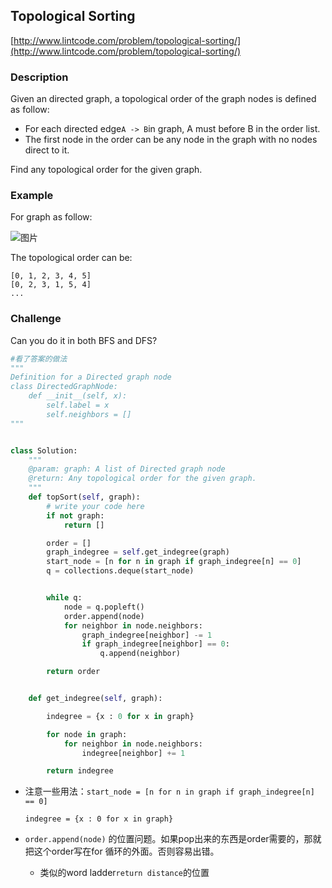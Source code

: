 ## Topological  Sorting

[http://www.lintcode.com/problem/topological-sorting/](http://www.lintcode.com/problem/topological-sorting/)

### Description

Given an directed graph, a topological order of the graph nodes is defined as follow:

* For each directed edge`A -> B`in graph, A must before B in the order list.
* The first node in the order can be any node in the graph with no nodes direct to it.

Find any topological order for the given graph.

### Example

For graph as follow:

![](https://media-cdn.jiuzhang.com/markdown/images/8/6/91cf07d2-b7ea-11e9-bb77-0242ac110002.jpg "图片")

The topological order can be:

```
[0, 1, 2, 3, 4, 5]
[0, 2, 3, 1, 5, 4]
...
```

### Challenge

Can you do it in both BFS and DFS?

```py
#看了答案的做法
"""
Definition for a Directed graph node
class DirectedGraphNode:
    def __init__(self, x):
        self.label = x
        self.neighbors = []
"""


class Solution:
    """
    @param: graph: A list of Directed graph node
    @return: Any topological order for the given graph.
    """
    def topSort(self, graph):
        # write your code here
        if not graph:
            return []

        order = []
        graph_indegree = self.get_indegree(graph)
        start_node = [n for n in graph if graph_indegree[n] == 0]
        q = collections.deque(start_node)


        while q:
            node = q.popleft()
            order.append(node)
            for neighbor in node.neighbors:
                graph_indegree[neighbor] -= 1 
                if graph_indegree[neighbor] == 0:
                    q.append(neighbor)

        return order


    def get_indegree(self, graph):

        indegree = {x : 0 for x in graph}

        for node in graph:
            for neighbor in node.neighbors:
                indegree[neighbor] += 1 

        return indegree
```

* 注意一些用法：`start_node = [n for n in graph if graph_indegree[n] == 0]`

  `indegree = {x : 0 for x in graph}`

* `order.append(node)` 的位置问题。如果pop出来的东西是order需要的，那就把这个order写在for 循环的外面。否则容易出错。

  * 类似的word ladder`return distance`的位置



